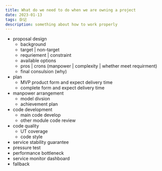 ```yaml
---
title: What do we need to do when we are owning a project
date: 2023-01-13
tags: 杂记
description: something about how to work properly
---
```


- proposal design
  - background
  - target | non-target
  - requriement | constraint
  - available options
  - pros | crons (manpower | complexity | whether meet requirment)
  - final consulsion (why)
- plan
  - MVP product form and expect delivery time
  - complete form and expect delivery time
- manpower arrangement
  - model divsion
  - achievement plan
- code development
  - main code develop
  - other module code review
- code quality
  - UT coverage
  - code style
-  service stability guarantee
  - pressure test
  - performance bottleneck
  - service monitor dashboard
  - fallback
